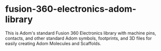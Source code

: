 # fusion-360-electronics-adom-library
This is Adom's standard Fusion 360 Electronics library with machine pins, contacts, and other standard Adom symbols, footprints, and 3D files for easily creating Adom Molecules and Scaffolds.
